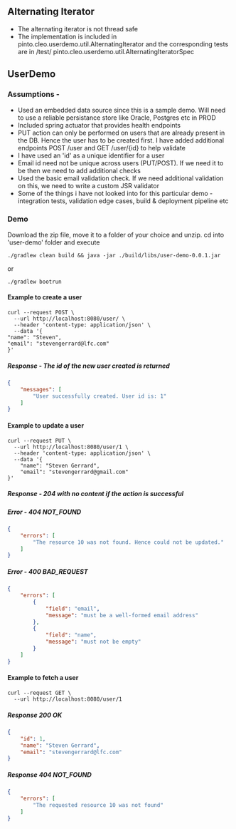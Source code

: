 ## Alternating Iterator
- The alternating iterator is not thread safe
- The implementation is included in pinto.cleo.userdemo.util.AlternatingIterator and the corresponding tests are 
    in /test/ pinto.cleo.userdemo.util.AlternatingIteratorSpec

## UserDemo  
### Assumptions -

- Used an embedded data source since this is a sample demo. Will need to use a reliable persistance store like Oracle, 
    Postgres etc in PROD
- Included spring actuator that provides health endpoints
- PUT action can only be performed on users that are already present in the DB. Hence the user has to be created first.
    I have added additional endpoints POST /user and GET /user/{id} to help validate
- I have used an 'id' as a unique identifier for a user
- Email id need not be unique across users (PUT/POST). If we need it to be then we need to add additional checks
- Used the basic email validation check. If we need additional validation on this, we need to write a custom JSR validator
- Some of the things i have not looked into for this particular demo - integration tests, validation edge cases, build & deployment pipeline etc

### Demo

Download the zip file, move it to a folder of your choice and unzip.
cd into 'user-demo' folder and execute
```commandline
./gradlew clean build && java -jar ./build/libs/user-demo-0.0.1.jar
```
or 
```commandline
./gradlew bootrun
```

#### Example to create a user

```commandline
curl --request POST \
  --url http://localhost:8080/user/ \
  --header 'content-type: application/json' \
  --data '{
"name": "Steven",
"email": "stevengerrard@lfc.com"
}'
```
##### Response - The id of the new user created is returned
```json
{
	"messages": [
		"User successfully created. User id is: 1"
	]
}
```

#### Example to update a user
```commandline
curl --request PUT \
  --url http://localhost:8080/user/1 \
  --header 'content-type: application/json' \
  --data '{
	"name": "Steven Gerrard",
	"email": "stevengerrard@gmail.com"
}'
```

##### Response - 204 with no content if the action is successful 
##### Error - 404 NOT_FOUND
```json
{
	"errors": [
		"The resource 10 was not found. Hence could not be updated."
	]
}
```
##### Error - 400 BAD_REQUEST
```json
{
	"errors": [
		{
			"field": "email",
			"message": "must be a well-formed email address"
		},
		{
			"field": "name",
			"message": "must not be empty"
		}
	]
}
```

#### Example to fetch a user
```commandline
curl --request GET \
  --url http://localhost:8080/user/1
```
##### Response 200 OK
```json
{
	"id": 1,
	"name": "Steven Gerrard",
	"email": "stevengerrard@lfc.com"
}
```
##### Response 404 NOT_FOUND
```json
{
	"errors": [
		"The requested resource 10 was not found"
	]
}
```
